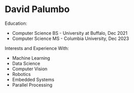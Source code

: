 # David Palumbo

Education:
  - Computer Science BS - University at Buffalo, Dec 2021
  - Computer Science MS - Columbia University, Dec 2023

Interests and Experience With: 
  - Machine Learning
  - Data Science
  - Computer Vision
  - Robotics 
  - Embedded Systems
  - Parallel Processing

<!---
djpalumb/djpalumb is a ✨ special ✨ repository because its `README.md` (this file) appears on your GitHub profile.
You can click the Preview link to take a look at your changes.
--->
